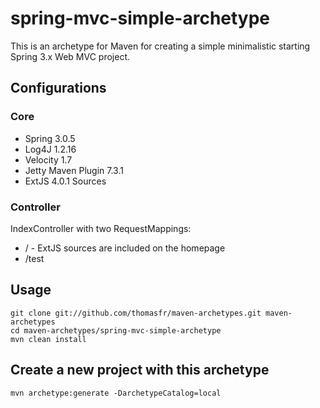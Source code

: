 spring-mvc-simple-archetype
===========================

This is an archetype for Maven for creating a simple
minimalistic starting Spring 3.x Web MVC project.

Configurations
--------------

### Core
* Spring 3.0.5
* Log4J 1.2.16
* Velocity 1.7
* Jetty Maven Plugin 7.3.1
* ExtJS 4.0.1 Sources

### Controller

IndexController with two RequestMappings:

* / - ExtJS sources are included on the homepage
* /test



Usage
-----

	git clone git://github.com/thomasfr/maven-archetypes.git maven-archetypes
	cd maven-archetypes/spring-mvc-simple-archetype
	mvn clean install


Create a new project with this archetype
----------------------------------------

	mvn archetype:generate -DarchetypeCatalog=local
	
